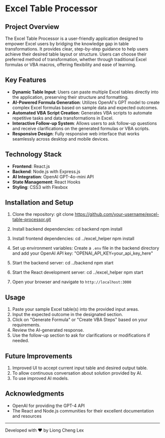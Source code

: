 # Excel Table Processor

## Project Overview

The Excel Table Processor is a user-friendly application designed to empower Excel users by bridging the knowledge gap in table transformations. It provides clear, step-by-step guidance to help users achieve their desired table layout or structure. Users can choose their preferred method of transformation, whether through traditional Excel formulas or VBA macros, offering flexibility and ease of learning.

## Key Features

- **Dynamic Table Input**: Users can paste multiple Excel tables directly into the application, preserving their structure and formatting.
- **AI-Powered Formula Generation**: Utilizes OpenAI's GPT model to create complex Excel formulas based on sample data and expected outcomes.
- **Automated VBA Script Creation**: Generates VBA scripts to automate repetitive tasks and data transformations in Excel.
- **Interactive Follow-up System**: Allows users to ask follow-up questions and receive clarifications on the generated formulas or VBA scripts.
- **Responsive Design**: Fully responsive web interface that works seamlessly across desktop and mobile devices.

## Technology Stack

- **Frontend**: React.js
- **Backend**: Node.js with Express.js
- **AI Integration**: OpenAI GPT-4o-mini API
- **State Management**: React Hooks
- **Styling**: CSS3 with Flexbox

## Installation and Setup

1. Clone the repository:
git clone https://github.com/your-username/excel-table-processor.git

2. Install backend dependencies:
cd backend
npm install 
  
3. Install frontend dependencies:
cd ../excel_helper
npm install

4. Set up environment variables:
Create a `.env` file in the backend directory and add your OpenAI API key:
"OPENAI_API_KEY=your_api_key_here"

5. Start the backend server:
cd ../backend
npm start

6. Start the React development server:
cd ../excel_helper
npm start

7. Open your browser and navigate to `http://localhost:3000`

## Usage

1. Paste your sample Excel table(s) into the provided input areas.
2. Input the expected outcome in the designated section.
3. Click on "Generate Formula" or "Create VBA Steps" based on your requirements.
4. Review the AI-generated response.
5. Use the follow-up section to ask for clarifications or modifications if needed.

## Future Improvements
1. Improved UI to accept current input table and desired output table.
2. To allow continuous conversation about solution provided by AI.
3. To use improved AI models.

## Acknowledgments

- OpenAI for providing the GPT-4 API
- The React and Node.js communities for their excellent documentation and resources

---

Developed with ❤️ by Liong Cheng Lex


